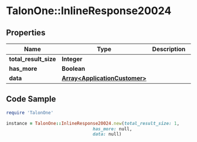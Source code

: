 # TalonOne::InlineResponse20024

## Properties

Name | Type | Description | Notes
------------ | ------------- | ------------- | -------------
**total_result_size** | **Integer** |  | [optional] 
**has_more** | **Boolean** |  | [optional] 
**data** | [**Array&lt;ApplicationCustomer&gt;**](ApplicationCustomer.md) |  | 

## Code Sample

```ruby
require 'TalonOne'

instance = TalonOne::InlineResponse20024.new(total_result_size: 1,
                                 has_more: null,
                                 data: null)
```


